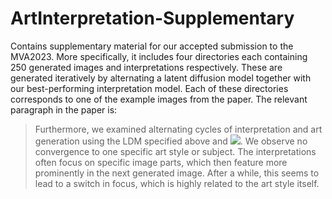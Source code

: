 # ArtInterpretation-Supplementary
Contains supplementary material for our accepted submission to the MVA2023.
More specifically, it includes four directories each containing 250 generated images and interpretations respectively.
These are generated iteratively by alternating a latent diffusion model together with our best-performing interpretation model.
Each of these directories corresponds to one of the example images from the paper.
The relevant paragraph in the paper is:

> Furthermore, we examined alternating cycles of interpretation and art generation using the LDM specified above and <img src="https://latex.codecogs.com/svg.latex?\mathcal{I}_{artif.}" />. We observe no convergence to one specific art style or subject. The interpretations often focus on specific image parts, which then feature more prominently in the next generated image. After a while, this seems to lead to a switch in focus, which is highly related to the art style itself.
